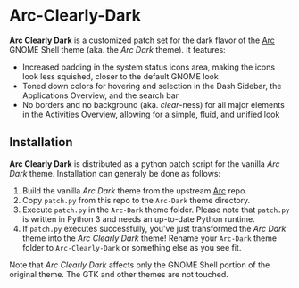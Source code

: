 # Arc-Clearly-Dark

**Arc Clearly Dark** is a customized patch set for the dark flavor of the [Arc](https://github.com/horst3180/Arc-theme) GNOME Shell theme (aka. the *Arc Dark* theme). It features:

* Increased padding in the system status icons area, making the icons look less squished, closer to the default GNOME look
* Toned down colors for hovering and selection in the Dash Sidebar, the Applications Overview, and the search bar
* No borders and no background (aka. *clear*-ness) for all major elements in the Activities Overview, allowing for a simple, fluid, and unified look

## Installation

**Arc Clearly Dark** is distributed as a python patch script for the vanilla *Arc Dark* theme. Installation can generaly be done as follows:

1. Build the vanilla *Arc Dark* theme from the upstream [Arc](https://github.com/horst3180/Arc-theme) repo.
2. Copy `patch.py` from this repo to the `Arc-Dark` theme directory.
3. Execute `patch.py` in the `Arc-Dark` theme folder. Please note that `patch.py` is written in Python 3 and needs an up-to-date Python runtime.
4. If `patch.py` executes successfully, you've just transformed the *Arc Dark* theme into the *Arc Clearly Dark* theme! Rename your `Arc-Dark` theme folder to `Arc-Clearly-Dark` or something else as you see fit.

Note that *Arc Clearly Dark* affects only the GNOME Shell portion of the original theme. The GTK and other themes are not touched.

